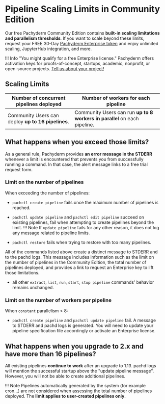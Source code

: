 # Pipeline Scaling Limits in Community Edition

Our free Pachyderm Community Edition contains **built-in scaling limitations and parallelism thresholds**. If you want to scale beyond these limits, request your FREE 30-Day [Pachyderm Enterprise token](https://www.pachyderm.com/trial) and enjoy unlimited scaling, JupyterHub integration, and more.

!!! Info "You might qualify for a free Enterprise license." 
    Pachyderm offers activation keys for proofs-of-concept, startups, academic, nonprofit, or open-source projects. [Tell us about your project!](https://www.pachyderm.com/trial)

## Scaling Limits

|**Number of concurrent pipelines** deployed| **Number of workers** for each pipeline|
|------|------|
|Community Users can deploy **up to 16 pipelines**.| Community Users can run **up to 8 workers in parallel** on each pipeline.|

## What happens when you exceed those limits?

As a general rule, Pachyderm provides **an error message in the STDERR** whenever a limit is encountered that prevents you from successfully running a command. In that case, the alert message links to a free trial request form.

### Limit on the number of pipelines
When exceeding the number of pipelines:

- `pachctl create pipeline` fails once the maximum number of pipelines is reached.

- `pachctl update pipeline`  and `pachctl edit pipeline` succeed on existing pipelines, fail when attempting to create pipelines beyond the limit. 
!!! Note
    If `update pipeline` fails for any other reason, it does not log any message related to pipeline limits.

- `pachctl restore` fails when trying to restore with too many pipelines. 

All of the commands listed above create a distinct message to STDERR and to the pachd logs. This message includes information such as the limit on the number of pipelines in the Community Edition, the total number of pipelines deployed, and provides a link to request an Enterprise key to lift those limitations.

- all other `extract`, `list`, `run`, `start`, `stop pipeline` commands' behavior remains unchanged.

### Limit on the number of workers per pipeline
When `constant` parallelism > 8: 

- `pachctl create pipeline` and `pachctl update pipeline` fail. A message to STDERR and pachd logs is generated. You will need to update your pipeline specification file accordingly or activate an Enterprise license.

## What happens when you upgrade to 2.x and have more than 16 pipelines?
All existing pipelines **continue to work** after an upgrade to 1.13. pachd logs will mention the successful startup above the "update pipeline message". However, you will not be able to create additional pipelines.

!!! Note
    Pipelines automatically generated by the system (for example cron...) are not considered when assessing the total number of pipelines deployed. The **limit applies to user-created pipelines only**. 
